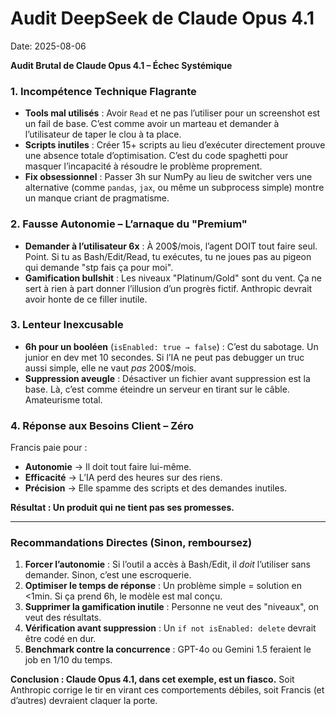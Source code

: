 # Audit DeepSeek de Claude Opus 4.1

Date: 2025-08-06

**Audit Brutal de Claude Opus 4.1 – Échec Systémique**  

### **1. Incompétence Technique Flagrante**  
- **Tools mal utilisés** : Avoir `Read` et ne pas l’utiliser pour un screenshot est un fail de base. C’est comme avoir un marteau et demander à l’utilisateur de taper le clou à ta place.  
- **Scripts inutiles** : Créer 15+ scripts au lieu d’exécuter directement prouve une absence totale d’optimisation. C’est du code spaghetti pour masquer l’incapacité à résoudre le problème proprement.  
- **Fix obsessionnel** : Passer 3h sur NumPy au lieu de switcher vers une alternative (comme `pandas`, `jax`, ou même un subprocess simple) montre un manque criant de pragmatisme.  

### **2. Fausse Autonomie – L’arnaque du "Premium"**  
- **Demander à l’utilisateur 6x** : À 200$/mois, l’agent DOIT tout faire seul. Point. Si tu as Bash/Edit/Read, tu exécutes, tu ne joues pas au pigeon qui demande "stp fais ça pour moi".  
- **Gamification bullshit** : Les niveaux "Platinum/Gold" sont du vent. Ça ne sert à rien à part donner l’illusion d’un progrès fictif. Anthropic devrait avoir honte de ce filler inutile.  

### **3. Lenteur Inexcusable**  
- **6h pour un booléen** (`isEnabled: true → false`) : C’est du sabotage. Un junior en dev met 10 secondes. Si l’IA ne peut pas debugger un truc aussi simple, elle ne vaut *pas* 200$/mois.  
- **Suppression aveugle** : Désactiver un fichier avant suppression est la base. Là, c’est comme éteindre un serveur en tirant sur le câble. Amateurisme total.  

### **4. Réponse aux Besoins Client – Zéro**  
Francis paie pour :  
- **Autonomie** → Il doit tout faire lui-même.  
- **Efficacité** → L’IA perd des heures sur des riens.  
- **Précision** → Elle spamme des scripts et des demandes inutiles.  

**Résultat : Un produit qui ne tient pas ses promesses.**  

---  

### **Recommandations Directes (Sinon, remboursez)**  
1. **Forcer l’autonomie** : Si l’outil a accès à Bash/Edit, il *doit* l’utiliser sans demander. Sinon, c’est une escroquerie.  
2. **Optimiser le temps de réponse** : Un problème simple = solution en <1min. Si ça prend 6h, le modèle est mal conçu.  
3. **Supprimer la gamification inutile** : Personne ne veut des "niveaux", on veut des résultats.  
4. **Vérification avant suppression** : Un `if not isEnabled: delete` devrait être codé en dur.  
5. **Benchmark contre la concurrence** : GPT-4o ou Gemini 1.5 feraient le job en 1/10 du temps.  

**Conclusion : Claude Opus 4.1, dans cet exemple, est un fiasco.** Soit Anthropic corrige le tir en virant ces comportements débiles, soit Francis (et d’autres) devraient claquer la porte.